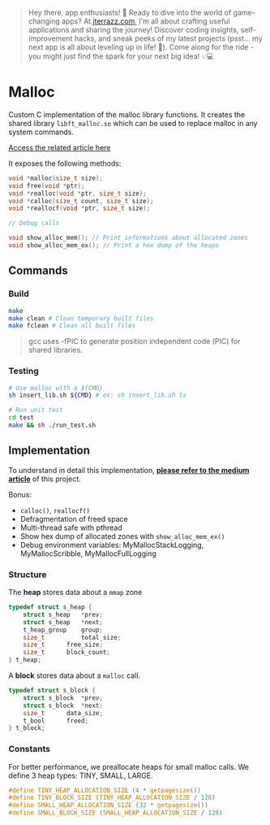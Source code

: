 > Hey there, app enthusiasts! 👋 Ready to dive into the world of game-changing apps? At [jterrazz.com](https://jterrazz.com), I'm all about crafting useful applications and sharing the journey! Discover coding insights, self-improvement hacks, and sneak peeks of my latest projects (psst... my next app is all about leveling up in life! 🚀). Come along for the ride - you might just find the spark for your next big idea! 💡💻

# Malloc

Custom C implementation of the malloc library functions. It creates the shared library `libft_malloc.so` which can be used to replace malloc in any system commands.

[Access the related article here](https://www.jterrazz.com/articles/1-build-your-own-malloc-in-c)

It exposes the following methods:

```c
void *malloc(size_t size);
void free(void *ptr);
void *realloc(void *ptr, size_t size);
void *calloc(size_t count, size_t size);
void *reallocf(void *ptr, size_t size);

// Debug calls

void show_alloc_mem(); // Print informations about allocated zones
void show_alloc_mem_ex(); // Print a hex dump of the heaps
```

## Commands

### Build

```bash
make
make clean # Clean temporary built files
make fclean # Clean all built files
```

> gcc uses -fPIC to generate position independent code (PIC) for shared libraries.

### Testing

```bash
# Use malloc with a ${CMD}
sh insert_lib.sh ${CMD} # ex: sh insert_lib.sh ls

# Run unit test
cd test
make && sh ./run_test.sh
```

## Implementation

To understand in detail this implementation, [**please refer to the medium article**](https://medium.com/a-42-journey/how-to-create-your-own-malloc-library-b86fedd39b96) of this project.

Bonus:
- `calloc()`, `reallocf()`
- Defragmentation of freed space
- Multi-thread safe with pthread
- Show hex dump of allocated zones with `show_alloc_mem_ex()`
- Debug environment variables: MyMallocStackLogging, MyMallocScribble, MyMallocFullLogging

### Structure

The **heap** stores data about a `mmap` zone

```c
typedef struct s_heap {
    struct s_heap	*prev;
    struct s_heap	*next;
    t_heap_group	group;
    size_t		    total_size;
    size_t		free_size;
    size_t		block_count;
} t_heap;
```

A **block** stores data about a `malloc` call.

```c
typedef struct s_block {
    struct s_block	*prev;
    struct s_block	*next;
    size_t		data_size;
    t_bool		freed;
} t_block;
```

### Constants

For better performance, we preallocate heaps for small malloc calls. We define 3 heap types: TINY, SMALL, LARGE.

```c
#define TINY_HEAP_ALLOCATION_SIZE (4 * getpagesize())
#define TINY_BLOCK_SIZE (TINY_HEAP_ALLOCATION_SIZE / 128)
#define SMALL_HEAP_ALLOCATION_SIZE (32 * getpagesize())
#define SMALL_BLOCK_SIZE (SMALL_HEAP_ALLOCATION_SIZE / 128)
```
